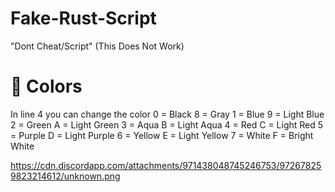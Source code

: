 # Fake-Rust-Script
"Dont Cheat/Script" (This Does Not Work)
# 🎨 Colors
In line 4 you can change the color
0 = Black       8 = Gray
1 = Blue        9 = Light Blue
2 = Green       A = Light Green
3 = Aqua        B = Light Aqua
4 = Red         C = Light Red
5 = Purple      D = Light Purple
6 = Yellow      E = Light Yellow
7 = White       F = Bright White

https://cdn.discordapp.com/attachments/971438048745246753/972678259823214612/unknown.png
